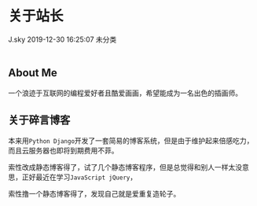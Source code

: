 <div class="blog-article">
<h1 class="title">关于站长</h1>
<span class="author">J.sky</span>
<span class="time">2019-12-30 16:25:07</span>
<span class="tag">未分类</span>
</div>
</br>

## About Me

一个浪迹于互联网的编程爱好者且酷爱画画，希望能成为一名出色的插画师。

## 关于碎言博客

本来用`Python Django`开发了一套简易的博客系统，但是由于维护起来倍感吃力，而且云服务器也即将到期费用不菲。

索性改成静态博客得了，试了几个静态博客程序，但是总觉得和别人一样太没意思，正好最近在学习`JavaScript jQuery`，

索性撸一个静态博客得了，发现自己就是爱重复造轮子。

